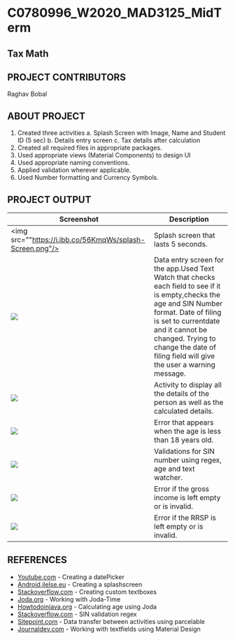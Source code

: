 # C0780996_W2020_MAD3125_MidTerm
## Tax Math
## PROJECT CONTRIBUTORS
Raghav Bobal
## ABOUT PROJECT
1. Created three activities
    a. Splash Screen with Image, Name and Student ID (5 sec)
    b. Details entry screen
    c. Tax details after calculation
2. Created all required files in appropriate packages.
3. Used appropriate views (Material Components) to design UI
4. Used appropriate naming conventions.
5. Applied validation wherever applicable.
6. Used Number formatting and Currency Symbols.

## PROJECT OUTPUT
Screenshot | Description
--- | ---
<img src=""https://i.ibb.co/56KmqWs/splash-Screen.png"/> | Splash screen that lasts 5 seconds.
<img src="https://i.ibb.co/ckNr07L/Screenshot-1586486388.png"> | Data entry screen for the app.Used Text Watch that checks each field to see if it is empty,checks the age and SIN Number format. Date of filing is set to currentdate and it cannot be changed. Trying to change the date of filing field will give the user a warning message.
<img src="https://i.ibb.co/7SJp9HX/Screenshot-1586486513.png"/> | Activity to display all the details of the person as well as the calculated details.
<img src="https://i.ibb.co/VxZdzYK/Screenshot-1586486470.png"/> | Error that appears when the age is less than 18 years old.
<img src="https://i.ibb.co/K0HztHZ/Screenshot-1586486904.png"/> | Validations for SIN number using regex, age and text watcher.
<img src="https://i.ibb.co/gzjdH3L/Screenshot-1586486930.png"/> | Error if the gross income is left empty or is invalid.
<img src="https://i.ibb.co/2KbBPGF/Screenshot-1586486941.png"/> | Error if the RRSP is left empty or is invalid.
## REFERENCES
* [Youtube.com](https://www.youtube.com/watch?v=hwe1abDO2Ag) - Creating a datePicker
* [Android.jlelse.eu](https://android.jlelse.eu/the-complete-android-splash-screen-guide-c7db82bce565) - Creating a splashscreen
* [Stackoverflow.com](https://stackoverflow.com/questions/3646415/how-to-create-edittext-with-rounded-corners) - Creating custom textboxes
* [Joda.org](https://www.joda.org/joda-time/index.html) - Working with Joda-Time
* [Howtodoinjava.org](https://howtodoinjava.com/java/calculate-age-from-date-of-birth/) - Calculating age using Joda
* [Stackoverflow.com](https://stackoverflow.com/questions/20082855/regular-expression-for-canadian-sin-social-insurance-number) - SIN validation regex
* [Sitepoint.com](https://www.sitepoint.com/transfer-data-between-activities-with-android-parcelable/) - Data transfer between activities using parcelable
* [Journaldev.com](https://www.journaldev.com/14748/android-textinputlayout-example) - Working with textfields using Material Design
